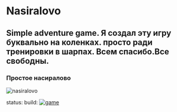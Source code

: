# Nasiralovo

## Simple adventure game. Я создал эту игру буквально на коленках. просто ради тренировки в шарпах. Всем спасибо.Все свободны.

### Простое насиралово
![nasiralovo](https://aboutan.ru/wp-content/uploads/2020/05/1-45-480x480.jpg)

status:
    build:
    [![game](https://github.com/SillySharper/console-game/actions/workflows/game.yml/badge.svg)](https://github.com/SillySharper/console-game/actions/workflows/game.yml)
